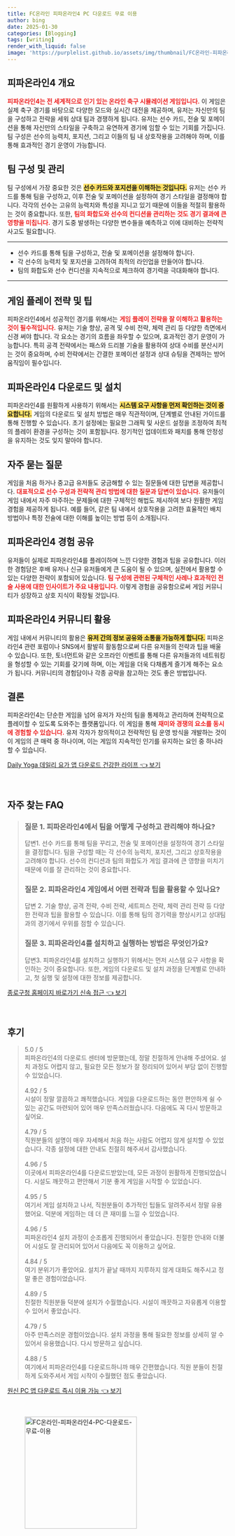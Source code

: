```yaml
---
title: FC온라인 피파온라인4 PC 다운로드 무료 이용
author: bing
date: 2025-01-30
categories: [Blogging]
tags: [writing]
render_with_liquid: false
image: 'https://purplelist.github.io/assets/img/thumbnail/FC온라인-피파온라인4-PC-다운로드-무료-이용.webp'
---
```



<h2 id='피파온라인4_개요'>피파온라인4 개요</h2>

<p><b><span style="color: #ee2323;">피파온라인4는 전 세계적으로 인기 있는 온라인 축구 시뮬레이션 게임입니다.</span></b> 이 게임은 실제 축구 경기를 바탕으로 다양한 모드와 실시간 대전을 제공하며, 유저는 자신만의 팀을 구성하고 전략을 세워 상대 팀과 경쟁하게 됩니다. 유저는 선수 카드, 전술 및 포메이션을 통해 자신만의 스타일을 구축하고 유연하게 경기에 임할 수 있는 기회를 가집니다. 팀 구성은 선수의 능력치, 포지션, 그리고 이들의 팀 내 상호작용을 고려해야 하며, 이를 통해 효과적인 경기 운영이 가능합니다.</p>

<h2 id='팀_구성_및_관리'>팀 구성 및 관리</h2>

<p>팀 구성에서 가장 중요한 것은 <b><span style="background-color: #ffe066;">선수 카드와 포지션을 이해하는 것입니다.</span></b> 유저는 선수 카드를 통해 팀을 구성하고, 이후 전술 및 포메이션을 설정하여 경기 스타일을 결정해야 합니다. 각각의 선수는 고유의 능력치와 특성을 지니고 있기 때문에 이들을 적절히 활용하는 것이 중요합니다. 또한, <b><span style="color: #ee2323;">팀의 화합도와 선수의 컨디션을 관리하는 것도 경기 결과에 큰 영향을 미칩니다.</span></b> 경기 도중 발생하는 다양한 변수들을 예측하고 이에 대비하는 전략적 사고도 필요합니다.</p>

<hr />

<ul>
    <li>선수 카드를 통해 팀을 구성하고, 전술 및 포메이션을 설정해야 합니다.</li>
    <li>각 선수의 능력치 및 포지션을 고려하여 최적의 라인업을 만들어야 합니다.</li>
    <li>팀의 화합도와 선수 컨디션을 지속적으로 체크하여 경기력을 극대화해야 합니다.</li>
</ul>

<hr />

<h2 id='게임_플레이_전략_및_팁'>게임 플레이 전략 및 팁</h2>

<p>피파온라인4에서 성공적인 경기를 위해서는 <b><span style="color: #ee2323;">게임 플레이 전략을 잘 이해하고 활용하는 것이 필수적입니다.</span></b> 유저는 기술 향상, 공격 및 수비 전략, 체력 관리 등 다양한 측면에서 신경 써야 합니다. 각 요소는 경기의 흐름을 좌우할 수 있으며, 효과적인 경기 운영이 가능합니다. 특히 공격 전략에서는 패스와 드리블 기술을 활용하여 상대 수비를 분산시키는 것이 중요하며, 수비 전략에서는 간결한 포메이션 설정과 상대 슈팅을 견제하는 방어 움직임이 필수입니다.</p>

<h2 id='피파온라인4_다운로드_및_설치'>피파온라인4 다운로드 및 설치</h2>

<p>피파온라인4를 원활하게 사용하기 위해서는 <b><span style="background-color: #ffe066;">시스템 요구 사항을 먼저 확인하는 것이 중요합니다.</span></b> 게임의 다운로드 및 설치 방법은 매우 직관적이며, 단계별로 안내된 가이드를 통해 진행할 수 있습니다. 초기 설정에는 필요한 그래픽 및 사운드 설정을 조정하여 최적의 플레이 환경을 구성하는 것이 포함됩니다. 정기적인 업데이트와 패치를 통해 안정성을 유지하는 것도 잊지 말아야 합니다.</p>

<h2 id='자주_묻는_질문'>자주 묻는 질문</h2>

<p>게임을 처음 하거나 중고급 유저들도 궁금해할 수 있는 질문들에 대한 답변을 제공합니다. <b><span style="color: #ee2323;">대표적으로 선수 구성과 전략적 관리 방법에 대한 질문과 답변이 있습니다.</span></b> 유저들이 게임 내에서 자주 마주하는 문제들에 대한 구체적인 해법도 제시하여 보다 원활한 게임 경험을 제공하게 됩니다. 예를 들어, 같은 팀 내에서 상호작용을 고려한 효율적인 배치 방법이나 특정 전술에 대한 이해를 높이는 방법 등이 소개됩니다.</p>

<h2 id='피파온라인4_경험_공유'>피파온라인4 경험 공유</h2>

<p>유저들이 실제로 피파온라인4를 플레이하며 느낀 다양한 경험과 팁을 공유합니다. 이러한 경험담은 후배 유저나 신규 유저들에게 큰 도움이 될 수 있으며, 실전에서 활용할 수 있는 다양한 전략이 포함되어 있습니다. <b><span style="color: #ee2323;">팀 구성에 관련된 구체적인 사례나 효과적인 전술 사용에 대한 인사이트가 주요 내용입니다.</span></b> 이렇게 경험을 공유함으로써 게임 커뮤니티가 성장하고 상호 지식이 확장될 것입니다.</p>

<h2 id='피파온라인4_커뮤니티_활용'>피파온라인4 커뮤니티 활용</h2>

<p> 게임 내에서 커뮤니티의 활용은 <b><span style="background-color: #ffe066;">유저 간의 정보 공유와 소통을 가능하게 합니다.</span></b> 피파온라인4 관련 포럼이나 SNS에서 활발히 활동함으로써 다른 유저들의 전략과 팁을 배울 수 있습니다. 또한, 토너먼트와 같은 오프라인 이벤트를 통해 다른 유저들과의 네트워킹을 형성할 수 있는 기회를 갖기에 하며, 이는 게임을 더욱 다채롭게 즐기게 해주는 요소가 됩니다. 커뮤니티의 경험담이나 각종 공략을 참고하는 것도 좋은 방법입니다.</p>

<h2 id='결론'>결론</h2>

<p>피파온라인4는 단순한 게임을 넘어 유저가 자신의 팀을 통제하고 관리하며 전략적으로 플레이할 수 있도록 도와주는 플랫폼입니다. 이 게임을 통해 <b><span style="color: #ee2323;">재미와 경쟁의 요소를 동시에 경험할 수 있습니다.</span></b> 유저 각자가 창의적이고 전략적인 팀 운영 방식을 개발하는 것이 이 게임의 큰 매력 중 하나이며, 이는 게임의 지속적인 인기를 유지하는 요인 중 하나라 할 수 있습니다.</p>


<p><a class="click-button" title="Daily Yoga 데일리 요가 앱 다운로드 건강한 라이프" href="https://purplelist.github.io/posts/Daily-Yoga-%EB%8D%B0%EC%9D%BC%EB%A6%AC-%EC%9A%94%EA%B0%80-%EC%95%B1-%EB%8B%A4%EC%9A%B4%EB%A1%9C%EB%93%9C-%EA%B1%B4%EA%B0%95%ED%95%9C-%EB%9D%BC%EC%9D%B4%ED%94%84/" rel="dofollow">Daily Yoga 데일리 요가 앱 다운로드 건강한 라이프 👈 보기</a></p><br>
<h2 id='자주_찾는_FAQ'>자주 찾는 FAQ</h2>
<div itemscope="" itemtype="https://schema.org/FAQPage">
<blockquote>
<div itemscope="" itemprop="mainEntity" itemtype="https://schema.org/Question">
<h3 itemprop="name">질문 1. 피파온라인4에서 팀을 어떻게 구성하고 관리해야 하나요?</h3>
<div itemscope="" itemprop="acceptedAnswer" itemtype="https://schema.org/Answer">
<span itemprop="text">
<p>답변1. 선수 카드를 통해 팀을 꾸리고, 전술 및 포메이션을 설정하여 경기 스타일을 결정합니다. 팀을 구성할 때는 각 선수의 능력치, 포지션, 그리고 상호작용을 고려해야 합니다. 선수의 컨디션과 팀의 화합도가 게임 결과에 큰 영향을 미치기 때문에 이를 잘 관리하는 것이 중요합니다.</p>
</span>
</div>
</div>
<div itemscope="" itemprop="mainEntity" itemtype="https://schema.org/Question">
<h3 itemprop="name">질문 2. 피파온라인4 게임에서 어떤 전략과 팁을 활용할 수 있나요?</h3>
<div itemscope="" itemprop="acceptedAnswer" itemtype="https://schema.org/Answer">
<span itemprop="text">
<p>답변 2. 기술 향상, 공격 전략, 수비 전략, 세트피스 전략, 체력 관리 전략 등 다양한 전략과 팁을 활용할 수 있습니다. 이를 통해 팀의 경기력을 향상시키고 상대팀과의 경기에서 우위를 점할 수 있습니다.</p>
</span>
</div>
</div>
<div itemscope="" itemprop="mainEntity" itemtype="https://schema.org/Question">
<h3 itemprop="name">질문 3. 피파온라인4를 설치하고 실행하는 방법은 무엇인가요?</h3>
<div itemscope="" itemprop="acceptedAnswer" itemtype="https://schema.org/Answer">
<span itemprop="text">
<p>답변3. 피파온라인4를 설치하고 실행하기 위해서는 먼저 시스템 요구 사항을 확인하는 것이 중요합니다. 또한, 게임의 다운로드 및 설치 과정을 단계별로 안내하고, 첫 실행 및 설정에 대한 정보를 제공합니다.</p>
</span>
</div>
</div>
</blockquote>
</div>
<p><a class="click-button" title="종로구청 홈페이지 바로가기 신속 접근" href="https://purplelist.github.io/posts/%EC%A2%85%EB%A1%9C%EA%B5%AC%EC%B2%AD-%ED%99%88%ED%8E%98%EC%9D%B4%EC%A7%80-%EB%B0%94%EB%A1%9C%EA%B0%80%EA%B8%B0-%EC%8B%A0%EC%86%8D-%EC%A0%91%EA%B7%BC/" rel="dofollow">종로구청 홈페이지 바로가기 신속 접근 👈 보기</a></p><br>
<h2 id='후기'>후기</h2>
<div itemscope itemtype="https://schema.org/Product">
  <blockquote>
  <div itemprop="review" itemscope itemtype="https://schema.org/Review">
      <div itemprop="reviewRating" itemscope itemtype="https://schema.org/Rating"> <span itemprop="ratingValue">5.0</span> / <span itemprop="bestRating">5</span> </div>
      <span itemprop="reviewBody">피파온라인4의 다운로드 센터에 방문했는데, 정말 친절하게 안내해 주셨어요. 설치 과정도 어렵지 않고, 필요한 모든 정보가 잘 정리되어 있어서 부담 없이 진행할 수 있었습니다.</span>
  </div>
  <br>
  <div itemprop="review" itemscope itemtype="https://schema.org/Review">
      <div itemprop="reviewRating" itemscope itemtype="https://schema.org/Rating"> <span itemprop="ratingValue">4.92</span> / <span itemprop="bestRating">5</span> </div>
      <span itemprop="reviewBody">시설이 정말 깔끔하고 쾌적했습니다. 게임을 다운로드하는 동안 편안하게 쉴 수 있는 공간도 마련되어 있어 매우 만족스러웠습니다. 다음에도 꼭 다시 방문하고 싶어요.</span>
  </div>
  <br>
  <div itemprop="review" itemscope itemtype="https://schema.org/Review">
      <div itemprop="reviewRating" itemscope itemtype="https://schema.org/Rating"> <span itemprop="ratingValue">4.79</span> / <span itemprop="bestRating">5</span> </div>
      <span itemprop="reviewBody">직원분들의 설명이 매우 자세해서 처음 하는 사람도 어렵지 않게 설치할 수 있었습니다. 각종 설정에 대한 안내도 친절히 해주셔서 감사했습니다.</span>
  </div>
  <br>
  <div itemprop="review" itemscope itemtype="https://schema.org/Review">
      <div itemprop="reviewRating" itemscope itemtype="https://schema.org/Rating"> <span itemprop="ratingValue">4.96</span> / <span itemprop="bestRating">5</span> </div>
      <span itemprop="reviewBody">이곳에서 피파온라인4를 다운로드받았는데, 모든 과정이 원활하게 진행되었습니다. 시설도 깨끗하고 편안해서 기분 좋게 게임을 시작할 수 있었습니다.</span>
  </div>
  <br>
  <div itemprop="review" itemscope itemtype="https://schema.org/Review">
      <div itemprop="reviewRating" itemscope itemtype="https://schema.org/Rating"> <span itemprop="ratingValue">4.95</span> / <span itemprop="bestRating">5</span> </div>
      <span itemprop="reviewBody">여기서 게임 설치하고 나서, 직원분들이 추가적인 팁들도 알려주셔서 정말 유용했어요. 덕분에 게임하는 데 더 큰 재미를 느낄 수 있었습니다.</span>
  </div>
  <br>
  <div itemprop="review" itemscope itemtype="https://schema.org/Review">
      <div itemprop="reviewRating" itemscope itemtype="https://schema.org/Rating"> <span itemprop="ratingValue">4.96</span> / <span itemprop="bestRating">5</span> </div>
      <span itemprop="reviewBody">피파온라인4 설치 과정이 순조롭게 진행되어서 좋았습니다. 친절한 안내와 더불어 시설도 잘 관리되어 있어서 다음에도 꼭 이용하고 싶어요.</span>
  </div>
  <br>
  <div itemprop="review" itemscope itemtype="https://schema.org/Review">
      <div itemprop="reviewRating" itemscope itemtype="https://schema.org/Rating"> <span itemprop="ratingValue">4.84</span> / <span itemprop="bestRating">5</span> </div>
      <span itemprop="reviewBody">여기 분위기가 좋았어요. 설치가 끝날 때까지 지루하지 않게 대화도 해주시고 정말 좋은 경험이었습니다.</span>
  </div>
  <br>
  <div itemprop="review" itemscope itemtype="https://schema.org/Review">
      <div itemprop="reviewRating" itemscope itemtype="https://schema.org/Rating"> <span itemprop="ratingValue">4.89</span> / <span itemprop="bestRating">5</span> </div>
      <span itemprop="reviewBody">친절한 직원분들 덕분에 설치가 수월했습니다. 시설이 깨끗하고 자유롭게 이용할 수 있어서 좋았습니다.</span>
  </div>
  <br>
  <div itemprop="review" itemscope itemtype="https://schema.org/Review">
      <div itemprop="reviewRating" itemscope itemtype="https://schema.org/Rating"> <span itemprop="ratingValue">4.79</span> / <span itemprop="bestRating">5</span> </div>
      <span itemprop="reviewBody">아주 만족스러운 경험이었습니다. 설치 과정을 통해 필요한 정보를 상세히 알 수 있어서 유용했습니다. 다시 방문하고 싶습니다.</span>
  </div>
  <br>
  <div itemprop="review" itemscope itemtype="https://schema.org/Review">
      <div itemprop="reviewRating" itemscope itemtype="https://schema.org/Rating"> <span itemprop="ratingValue">4.88</span> / <span itemprop="bestRating">5</span> </div>
      <span itemprop="reviewBody">여기에서 피파온라인4를 다운로드하니까 매우 간편했습니다. 직원 분들이 친절하게 도와주셔서 게임 시작이 수월했던 점도 좋았습니다.</span>
  </div>
  </blockquote>
</div>
<p><a class="click-button" title="원신 PC 앱 다운로드 즉시 이용 가능" href="https://purplelist.github.io/posts/%EC%9B%90%EC%8B%A0-PC-%EC%95%B1-%EB%8B%A4%EC%9A%B4%EB%A1%9C%EB%93%9C-%EC%A6%89%EC%8B%9C-%EC%9D%B4%EC%9A%A9-%EA%B0%80%EB%8A%A5/" rel="dofollow">원신 PC 앱 다운로드 즉시 이용 가능 👈 보기</a></p><br>
<figure class="image"><img src="https://purplelist.github.io/assets/img/thumbnail/FC온라인-피파온라인4-PC-다운로드-무료-이용.webp" alt="FC온라인-피파온라인4-PC-다운로드-무료-이용" width="256" height="256"></figure>